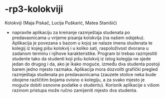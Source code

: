 # -rp3-kolokviji

Kolokviji (Maja Piskač, Lucija Puškarić, Matea Stanišić) 
- napravite aplikaciju za kreiranje razmještaja studenata po predavaonicama u vrijeme pisanja kolokvija (na našem odsjeku). Aplikacija je povezana s bazom u kojoj se nalaze imena studenata te kolegij iz kojeg pišu kolokvij i u koliko sati, raspoloživost dvorana u zadanom terminu i njihove karakteristike. Program bi trebao razmjestiti studente tako da studenti koji pišu kolokvij iz istog kolegija ne sjede jedan do drugog i da, ako je ikako moguće, između dva studenta postoji barem jedno mjesto razmaka. Aplikacija mora dozvoliti grafički pregled razmještaja studenata po predavaonicama (zauzete stolice neka bude obojene različitim bojama ovisno o kolegiju, a za svako mjesto je moguće dobiti osnovne podatke o studentu). Korisnik aplikacije s višom razinom pristupa može ručno zamijeniti mjesto dva studenta.
